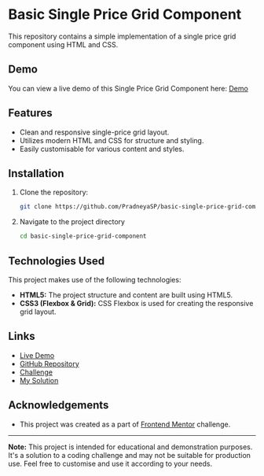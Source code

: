 # Basic Single Price Grid Component

This repository contains a simple implementation of a single price grid component using HTML and CSS.

## Demo

You can view a live demo of this Single Price Grid Component here: [Demo](https://pradneyasp.github.io/basic-single-price-grid-component/)

## Features

- Clean and responsive single-price grid layout.
- Utilizes modern HTML and CSS for structure and styling.
- Easily customisable for various content and styles.

## Installation

1. Clone the repository:

   ```sh
   git clone https://github.com/PradneyaSP/basic-single-price-grid-component.git

2. Navigate to the project directory
   ```sh
   cd basic-single-price-grid-component

## Technologies Used

This project makes use of the following technologies:

- **HTML5:** The project structure and content are built using HTML5.
- **CSS3 (Flexbox & Grid):** CSS Flexbox is used for creating the responsive grid layout.


## Links
- [Live Demo](https://pradneyasp.github.io/basic-single-price-grid-component/)
- [GitHub Repository](https://github.com/PradneyaSP/basic-single-price-grid-component)
- [Challenge](https://www.frontendmentor.io/challenges/single-price-grid-component-5ce41129d0ff452fec5abbbc/hub)
- [My Solution](https://www.frontendmentor.io/solutions/single-price-grid-component-using-grid-cc3alisY0H)

## Acknowledgements

- This project was created as a part of [Frontend Mentor](https://www.frontendmentor.io) challenge.

---

**Note:** This project is intended for educational and demonstration purposes. It's a solution to a coding challenge and may not be suitable for production use. Feel free to customise and use it according to your needs.
